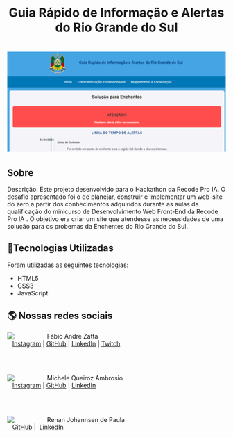 
<h1 align="center">
    <p>Guia Rápido de Informação e Alertas do Rio Grande do Sul</p>
</h1>

<h1 align="center">
    <img src="https://github.com/fisiofaz/Projeto_Enxente/blob/main/assets/img/Foto%20de%20capa.png">
</h1>

## Sobre


Descrição: Este projeto desenvolvido para o Hackathon da Recode Pro IA. O desafio apresentado foi o de planejar, construir e implementar um web-site do zero a partir dos conhecimentos adquiridos durante as aulas da qualificação do minicurso  de Desenvolvimento Web Front-End da Recode Pro IA . O objetivo era criar um site que atendesse as necessidades de uma solução para os probemas da Enchentes do Rio Grande do Sul.

## 📂Tecnologias Utilizadas

Foram utilizadas as seguintes tecnologias:

- HTML5
- CSS3 
- JavaScript
## 🌎 Nossas redes sociais
<p>
    <img align=left margin=10 width=80 src="https://avatars.githubusercontent.com/u/75371386?s=96&v=4"/>
    <p>&nbsp&nbsp&nbspFábio André Zatta<br>
    &nbsp&nbsp&nbsp<a href="http://instagram.com/diogomainardes.dev">Instagram</a>&nbsp;|&nbsp;<a href="https://github.com/diogomainardes">GitHub</a>&nbsp;|&nbsp;<a href="https://www.linkedin.com/in/diogomainardes/">LinkedIn</a>&nbsp;|&nbsp;<a href="https://www.twitch.tv/dimmbr">Twitch</a></p>
</p>
<br/><br/>
<p>
    <img align=left margin=10 width=80 src="https://avatars.githubusercontent.com/u/55519539?v=4"/>
    <p>&nbsp&nbsp&nbspMichele Queiroz Ambrosio<br>
    &nbsp&nbsp&nbsp<a href="https://www.instagram.com/dr._fabio_zatta/">Instagram</a>&nbsp;|&nbsp;<a href="https://github.com/fisiofaz">GitHub</a>&nbsp;|&nbsp;<a href="https://www.linkedin.com/in/fabiozatta-dweb/">LinkedIn</a>&nbsp;</p>
</p>
<br/><br/>
<p>
    <img align=left margin=10 width=80 src="https://avatars.githubusercontent.com/u/3266640?v=4"/>
    <p>&nbsp&nbsp&nbspRenan Johannsen de Paula <br>
    &nbsp&nbsp&nbsp<a href="https://github.com/RenanJPaula">GitHub</a>&nbsp;|&nbsp;
    <a href="https://www.linkedin.com/in/renanjpaula/">LinkedIn</a>
    </p>
</p>